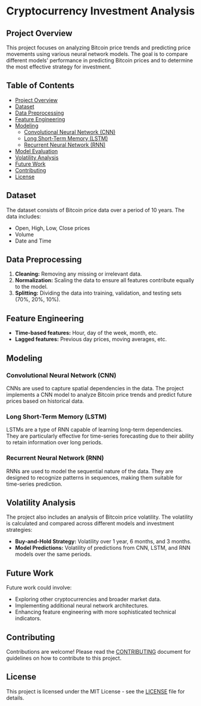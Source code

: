 # Cryptocurrency Investment Analysis

## Project Overview

This project focuses on analyzing Bitcoin price trends and predicting price movements using various neural network models. The goal is to compare different models' performance in predicting Bitcoin prices and to determine the most effective strategy for investment.

## Table of Contents

- [Project Overview](#project-overview)
- [Dataset](#dataset)
- [Data Preprocessing](#data-preprocessing)
- [Feature Engineering](#feature-engineering)
- [Modeling](#modeling)
  - [Convolutional Neural Network (CNN)](#convolutional-neural-network-cnn)
  - [Long Short-Term Memory (LSTM)](#long-short-term-memory-lstm)
  - [Recurrent Neural Network (RNN)](#recurrent-neural-network-rnn)
- [Model Evaluation](#model-evaluation)
- [Volatility Analysis](#volatility-analysis)
- [Future Work](#future-work)
- [Contributing](#contributing)
- [License](#license)

## Dataset

The dataset consists of Bitcoin price data over a period of 10 years. The data includes:

- Open, High, Low, Close prices
- Volume
- Date and Time

## Data Preprocessing

1. **Cleaning:** Removing any missing or irrelevant data.
2. **Normalization:** Scaling the data to ensure all features contribute equally to the model.
3. **Splitting:** Dividing the data into training, validation, and testing sets (70%, 20%, 10%).

## Feature Engineering

- **Time-based features:** Hour, day of the week, month, etc.
- **Lagged features:** Previous day prices, moving averages, etc.

## Modeling

### Convolutional Neural Network (CNN)

CNNs are used to capture spatial dependencies in the data. The project implements a CNN model to analyze Bitcoin price trends and predict future prices based on historical data.

### Long Short-Term Memory (LSTM)

LSTMs are a type of RNN capable of learning long-term dependencies. They are particularly effective for time-series forecasting due to their ability to retain information over long periods.

### Recurrent Neural Network (RNN)

RNNs are used to model the sequential nature of the data. They are designed to recognize patterns in sequences, making them suitable for time-series prediction.

## Volatility Analysis

The project also includes an analysis of Bitcoin price volatility. The volatility is calculated and compared across different models and investment strategies:

- **Buy-and-Hold Strategy:** Volatility over 1 year, 6 months, and 3 months.
- **Model Predictions:** Volatility of predictions from CNN, LSTM, and RNN models over the same periods.

## Future Work

Future work could involve:

- Exploring other cryptocurrencies and broader market data.
- Implementing additional neural network architectures.
- Enhancing feature engineering with more sophisticated technical indicators.

## Contributing

Contributions are welcome! Please read the [CONTRIBUTING](CONTRIBUTING.md) document for guidelines on how to contribute to this project.

## License

This project is licensed under the MIT License - see the [LICENSE](LICENSE) file for details.
